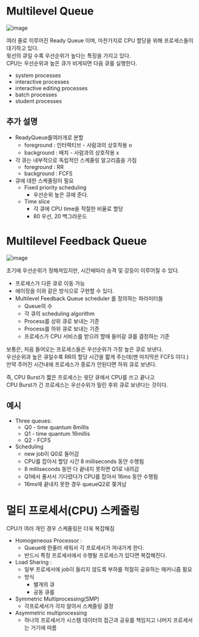 # Multilevel Queue

![image](https://user-images.githubusercontent.com/50267433/141049759-c62ef45a-063d-4421-80d9-5298ad40fac6.png)

여러 줄로 이루어진 Ready Queue 이며, 마찬가지로 CPU 할당을 위해 프로세스들이 대기하고 있다.   
윗선의 큐일 수록 우선순위가 높다는 특징을 가지고 있다.   
CPU는 우선순위과 높은 큐가 비게되면 다음 큐를 실행한다.   
 
* system processes  
* interactive processes   
* interactive editing processes   
* batch processes  
* student processes   

## 추가 설명 

* ReadyQueue를여러개로 분할
    * foreground : 인터렉티브 - 사람과의 상호작용 o
    * background : 배치 - 사람과의 상호작용 x 
* 각 큐는 내부적으로 독립적인 스케줄링 알고리즘을 가짐 
    * foreground : RR 
    * background : FCFS
* 큐에 대한 스케줄링이 필요  
    * Fixed priority scheduling
        * 우선순위 높은 큐에 준다.   
    * Time slice  
        * 각 큐에 CPU time을 적절한 비율로 할당 
        * 80 우선, 20 백그라운드    

# Multilevel Feedback Queue
   
![image](https://user-images.githubusercontent.com/50267433/141050020-dd0d70a2-f9b8-4c19-a834-45071b3e968b.png)   
   
초기에 우선순위가 정해져있지만, 시간에따라 승격 및 강등이 이루어질 수 있다.   

* 프로세스가 다른 큐로 이동 가능 
* 에이징을 이와 같은 방식으로 구현할 수 있다.  
* Multilevel Feedback Queue scheduler 를 정의하는 파라미터들
    * Queue의 수
    * 각 큐의 scheduling algorithm
    * Process를 상위 큐로 보내는 기준
    * Process를 하위 큐로 보내는 기준 
    * 프로세스가 CPU 서비스를 받으려 할때 들어갈 큐를 결정하는 기준 
   
보통은, 처음 들어오는 프로세스들은 우선순위가 가장 높은 큐로 보낸다.         
우선순위과 높은 큐일수록 RR의 할당 시간을 짧게 주는데(맨 마지막은 FCFS 이다.)            
만약 주어진 시간내에 프로세스가 종료가 안된다면 하위 큐로 보낸다.    
 
즉, CPU Burst가 짧은 프로세스는 윗단 큐에서 CPU를 쓰고 끝나고        
CPU Burst가 긴 프로세스는 우선수위가 밀린 후위 큐로 보낸다는 것이다.  

## 예시  
* Three queues: 
    * Q0 - time quantum 8millis
    * Q1 - time quantum 16millis
    * Q2 - FCFS
* Scheduling
    * new job이 Q0로 들어감
    * CPU를 잡아서 할당 시간 8 milliseconds 동안 수행됨 
    * 8 milliseconds 동안 다 끝내지 못하면 Q1로 내려감
    * Q1에서 줄서서 기다렸다가 CPU를 잡아서 16ms 동안 수행됨
    * 16ms에 끝내지 못한 경우 queueQ2로 쫒겨남 

# 멀티 프로세서(CPU) 스케줄링 
CPU가 여러 개인 경우 스케줄링은 더욱 복잡해짐

* Homogeneous Processor : 
    * Queue에 한줄러 세워서 각 프로세서가 꺼내가게 한다.
    * 반드시 특정 프로세서에서 수행될 프로세스가 있다면 복잡해진다.   
* Load Sharing : 
    * 일부 프로세서에 job이 들리지 않도록 부하를 적절히 공유하는 매커니즘 필요 
    * 방식 
        * 별개의 큐 
        * 공동 큐를   
* Symmetric Multiprocessing(SMP)
    * 각프로세서가 각자 알아서 스케줄링 결정
* Asymmetric multiprocessing
    * 하나의 프로세서가 시스템 데이터의 접근과 공유를 책임지고 나머지 프로세서는 거기에 따름 










